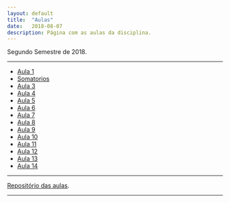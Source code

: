 ```yaml
---
layout: default
title:  "Aulas"
date:   2018-08-07
description: Página com as aulas da disciplina.
---
```


<p class="intro">Segundo Semestre de 2018.</p>

---

* [Aula 1][aula1] 
* [Somatorios][aula2] 
* [Aula 3][aula3]
* [Aula 4][aula4]
* [Aula 5][aula5]
* [Aula 6][aula6]
* [Aula 7][aula7]
* [Aula 8][aula8]
* [Aula 9][aula9]
* [Aula 10][aula10]
* [Aula 11][aula11]
* [Aula 12][aula12]
* [Aula 13][aula13]
* [Aula 14][aula14]

---

[Repositório das aulas][maf105-gh].

---

[maf105-gh]:https://github.com/maf105
[aula1]:    https://rawgit.com/maf105/maf105.github.io/master/Aulas_MAF105/Aula1/Aula1.pdf
[aula2]:    https://rawgit.com/maf105/maf105.github.io/master/Aulas_MAF105/Aula2/Aula2.pdf
[aula3]:    https://rawgit.com/maf105/maf105.github.io/master/Aulas_MAF105/Aula3/Aula3.pdf
[aula4]:    https://rawgit.com/maf105/maf105.github.io/master/Aulas_MAF105/Aula4/Aula4.pdf
[aula5]:    https://rawgit.com/maf105/maf105.github.io/master/Aulas_MAF105/Aula5/Aula5.pdf
[aula6]:    https://rawgit.com/maf105/maf105.github.io/master/Aulas_MAF105/Aula6/Aula6.pdf
[aula7]:    https://rawgit.com/maf105/maf105.github.io/master/Aulas_MAF105/Aula7/Aula7.pdf
[aula8]:    https://rawgit.com/maf105/maf105.github.io/master/Aulas_MAF105/Aula8/Aula8.pdf
[aula9]:    https://rawgit.com/maf105/maf105.github.io/master/Aulas_MAF105/Aula9/Aula9.pdf
[aula10]:   https://rawgit.com/maf105/maf105.github.io/master/Aulas_MAF105/Aula10/Aula10.pdf
[aula11]:   https://rawgit.com/maf105/maf105.github.io/master/Aulas_MAF105/Aula11/Aula11.pdf
[aula12]:   https://raw.githack.com/maf105/maf105.github.io/master/Aulas_MAF105/Aula12/Aula12.pdf
[aula13]:   https://raw.githack.com/maf105/maf105.github.io/master/Aulas_MAF105/Aula13/Aula13.pdf
[aula14]:   https://raw.githack.com/maf105/maf105.github.io/master/Aulas_MAF105/Aula14/Aula14.pdf